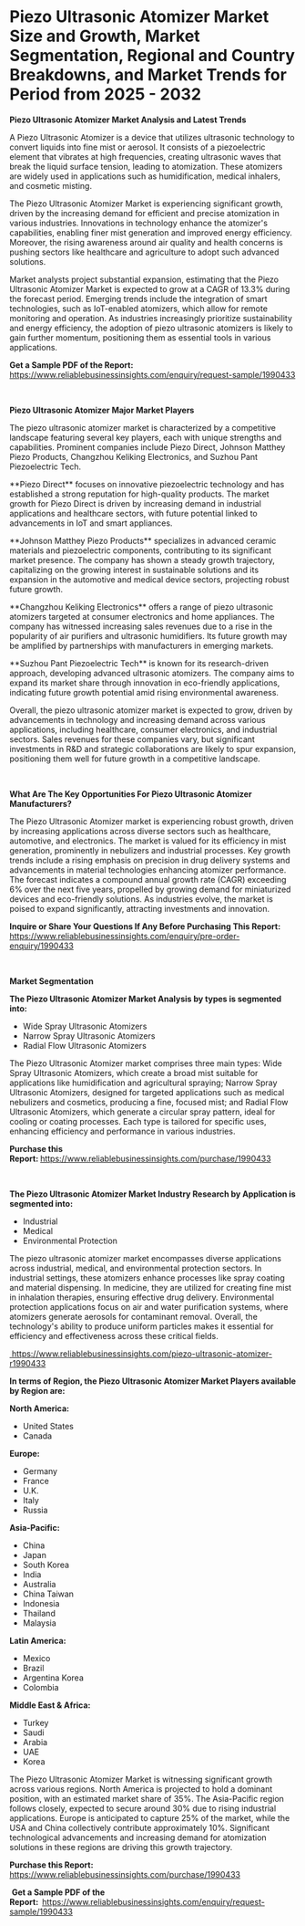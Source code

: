 <p><h1>Piezo Ultrasonic Atomizer Market Size and Growth, Market Segmentation, Regional and Country Breakdowns, and Market Trends for Period from 2025 -  2032</h1></p><p><strong>Piezo Ultrasonic Atomizer Market Analysis and Latest Trends</strong></p>
<p><p>A Piezo Ultrasonic Atomizer is a device that utilizes ultrasonic technology to convert liquids into fine mist or aerosol. It consists of a piezoelectric element that vibrates at high frequencies, creating ultrasonic waves that break the liquid surface tension, leading to atomization. These atomizers are widely used in applications such as humidification, medical inhalers, and cosmetic misting.</p><p>The Piezo Ultrasonic Atomizer Market is experiencing significant growth, driven by the increasing demand for efficient and precise atomization in various industries. Innovations in technology enhance the atomizer's capabilities, enabling finer mist generation and improved energy efficiency. Moreover, the rising awareness around air quality and health concerns is pushing sectors like healthcare and agriculture to adopt such advanced solutions.</p><p>Market analysts project substantial expansion, estimating that the Piezo Ultrasonic Atomizer Market is expected to grow at a CAGR of 13.3% during the forecast period. Emerging trends include the integration of smart technologies, such as IoT-enabled atomizers, which allow for remote monitoring and operation. As industries increasingly prioritize sustainability and energy efficiency, the adoption of piezo ultrasonic atomizers is likely to gain further momentum, positioning them as essential tools in various applications.</p></p>
<p><strong>Get a Sample PDF of the Report:&nbsp;</strong> <a href="https://www.reliablebusinessinsights.com/enquiry/request-sample/1990433?utm_campaign=2248&utm_medium=2&utm_source=Github&utm_content=ia&utm_term=12042025&utm_id=piezo-ultrasonic-atomizer">https://www.reliablebusinessinsights.com/enquiry/request-sample/1990433</a></p>
<p>&nbsp;</p>
<p><strong>Piezo Ultrasonic Atomizer Major Market Players</strong></p>
<p><p>The piezo ultrasonic atomizer market is characterized by a competitive landscape featuring several key players, each with unique strengths and capabilities. Prominent companies include Piezo Direct, Johnson Matthey Piezo Products, Changzhou Keliking Electronics, and Suzhou Pant Piezoelectric Tech.</p><p>**Piezo Direct** focuses on innovative piezoelectric technology and has established a strong reputation for high-quality products. The market growth for Piezo Direct is driven by increasing demand in industrial applications and healthcare sectors, with future potential linked to advancements in IoT and smart appliances.</p><p>**Johnson Matthey Piezo Products** specializes in advanced ceramic materials and piezoelectric components, contributing to its significant market presence. The company has shown a steady growth trajectory, capitalizing on the growing interest in sustainable solutions and its expansion in the automotive and medical device sectors, projecting robust future growth.</p><p>**Changzhou Keliking Electronics** offers a range of piezo ultrasonic atomizers targeted at consumer electronics and home appliances. The company has witnessed increasing sales revenues due to a rise in the popularity of air purifiers and ultrasonic humidifiers. Its future growth may be amplified by partnerships with manufacturers in emerging markets.</p><p>**Suzhou Pant Piezoelectric Tech** is known for its research-driven approach, developing advanced ultrasonic atomizers. The company aims to expand its market share through innovation in eco-friendly applications, indicating future growth potential amid rising environmental awareness.</p><p>Overall, the piezo ultrasonic atomizer market is expected to grow, driven by advancements in technology and increasing demand across various applications, including healthcare, consumer electronics, and industrial sectors. Sales revenues for these companies vary, but significant investments in R&D and strategic collaborations are likely to spur expansion, positioning them well for future growth in a competitive landscape.</p></p>
<p>&nbsp;</p>
<p><strong>What Are The Key Opportunities For Piezo Ultrasonic Atomizer Manufacturers?</strong></p>
<p><p>The Piezo Ultrasonic Atomizer market is experiencing robust growth, driven by increasing applications across diverse sectors such as healthcare, automotive, and electronics. The market is valued for its efficiency in mist generation, prominently in nebulizers and industrial processes. Key growth trends include a rising emphasis on precision in drug delivery systems and advancements in material technologies enhancing atomizer performance. The forecast indicates a compound annual growth rate (CAGR) exceeding 6% over the next five years, propelled by growing demand for miniaturized devices and eco-friendly solutions. As industries evolve, the market is poised to expand significantly, attracting investments and innovation.</p></p>
<p><strong>Inquire or Share Your Questions If Any Before Purchasing This Report:</strong> <a href="https://www.reliablebusinessinsights.com/enquiry/pre-order-enquiry/1990433?utm_campaign=2248&utm_medium=2&utm_source=Github&utm_content=ia&utm_term=12042025&utm_id=piezo-ultrasonic-atomizer">https://www.reliablebusinessinsights.com/enquiry/pre-order-enquiry/1990433</a></p>
<p>&nbsp;</p>
<p><strong>Market Segmentation</strong></p>
<p><strong>The Piezo Ultrasonic Atomizer Market Analysis by types is segmented into:</strong></p>
<p><ul><li>Wide Spray Ultrasonic Atomizers</li><li>Narrow Spray Ultrasonic Atomizers</li><li>Radial Flow Ultrasonic Atomizers</li></ul></p>
<p><p>The Piezo Ultrasonic Atomizer market comprises three main types: Wide Spray Ultrasonic Atomizers, which create a broad mist suitable for applications like humidification and agricultural spraying; Narrow Spray Ultrasonic Atomizers, designed for targeted applications such as medical nebulizers and cosmetics, producing a fine, focused mist; and Radial Flow Ultrasonic Atomizers, which generate a circular spray pattern, ideal for cooling or coating processes. Each type is tailored for specific uses, enhancing efficiency and performance in various industries.</p></p>
<p><strong>Purchase this Report:&nbsp;</strong><a href="https://www.reliablebusinessinsights.com/purchase/1990433?utm_campaign=2248&utm_medium=2&utm_source=Github&utm_content=ia&utm_term=12042025&utm_id=piezo-ultrasonic-atomizer">https://www.reliablebusinessinsights.com/purchase/1990433</a></p>
<p>&nbsp;</p>
<p><strong>The Piezo Ultrasonic Atomizer Market Industry Research by Application is segmented into:</strong></p>
<p><ul><li>Industrial</li><li>Medical</li><li>Environmental Protection</li></ul></p>
<p><p>The piezo ultrasonic atomizer market encompasses diverse applications across industrial, medical, and environmental protection sectors. In industrial settings, these atomizers enhance processes like spray coating and material dispensing. In medicine, they are utilized for creating fine mist in inhalation therapies, ensuring effective drug delivery. Environmental protection applications focus on air and water purification systems, where atomizers generate aerosols for contaminant removal. Overall, the technology's ability to produce uniform particles makes it essential for efficiency and effectiveness across these critical fields.</p></p>
<p><a href="https://www.reliablebusinessinsights.com/piezo-ultrasonic-atomizer-r1990433?utm_campaign=2248&utm_medium=2&utm_source=Github&utm_content=ia&utm_term=12042025&utm_id=piezo-ultrasonic-atomizer">&nbsp;https://www.reliablebusinessinsights.com/piezo-ultrasonic-atomizer-r1990433</a></p>
<p><strong>In terms of Region, the Piezo Ultrasonic Atomizer Market Players available by Region are:</strong></p>
<p>
    <p> <strong> North America: </strong>
        <ul>
            <li>United States</li>
            <li>Canada</li>
        </ul>
        </p> 
    <p> <strong> Europe: </strong>
        <ul>
            <li>Germany</li>
            <li>France</li>
            <li>U.K.</li>
            <li>Italy</li>
            <li>Russia</li>
        </ul>
        </p> 
    <p> <strong> Asia-Pacific: </strong>
        <ul>
            <li>China</li>
            <li>Japan</li>
            <li>South Korea</li>
            <li>India</li>
            <li>Australia</li>
            <li>China Taiwan</li>
            <li>Indonesia</li>
            <li>Thailand</li>
            <li>Malaysia</li>
        </ul>
        </p> 
    <p> <strong> Latin America: </strong>
        <ul>
            <li>Mexico</li>
            <li>Brazil</li>
            <li>Argentina Korea</li>
            <li>Colombia</li>
        </ul>
        </p> 
    <p> <strong> Middle East & Africa: </strong>
        <ul>
            <li>Turkey</li>
            <li>Saudi</li>
            <li>Arabia</li>
            <li>UAE</li>
            <li>Korea</li>
        </ul>
    </p>
    </p>
<p><p>The Piezo Ultrasonic Atomizer Market is witnessing significant growth across various regions. North America is projected to hold a dominant position, with an estimated market share of 35%. The Asia-Pacific region follows closely, expected to secure around 30% due to rising industrial applications. Europe is anticipated to capture 25% of the market, while the USA and China collectively contribute approximately 10%. Significant technological advancements and increasing demand for atomization solutions in these regions are driving this growth trajectory.</p></p>
<p><strong>Purchase this Report: </strong><a href="https://www.reliablebusinessinsights.com/purchase/1990433?utm_campaign=2248&utm_medium=2&utm_source=Github&utm_content=ia&utm_term=12042025&utm_id=piezo-ultrasonic-atomizer">https://www.reliablebusinessinsights.com/purchase/1990433</a></p>
<p>&nbsp;<strong>Get a Sample PDF of the Report:&nbsp;&nbsp;</strong><a href="https://www.reliablebusinessinsights.com/enquiry/request-sample/1990433?utm_campaign=2248&utm_medium=2&utm_source=Github&utm_content=ia&utm_term=12042025&utm_id=piezo-ultrasonic-atomizer">https://www.reliablebusinessinsights.com/enquiry/request-sample/1990433</a></p>
<p><strong></strong></p>
<p><p></p><p></p><p></p></p>
